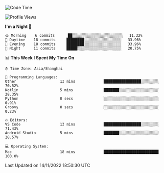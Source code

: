<!--START_SECTION:waka-->
![Code Time](http://img.shields.io/badge/Code%20Time-19%20hrs%2044%20mins-blue)

![Profile Views](http://img.shields.io/badge/Profile%20Views-5-blue)

**I'm a Night 🦉** 

```text
🌞 Morning    6 commits      ██░░░░░░░░░░░░░░░░░░░░░░░   11.32% 
🌆 Daytime    18 commits     ████████░░░░░░░░░░░░░░░░░   33.96% 
🌃 Evening    18 commits     ████████░░░░░░░░░░░░░░░░░   33.96% 
🌙 Night      11 commits     █████░░░░░░░░░░░░░░░░░░░░   20.75%

```


📊 **This Week I Spent My Time On** 

```text
⌚︎ Time Zone: Asia/Shanghai

💬 Programming Languages: 
Other                    13 mins             █████████████████░░░░░░░░   70.52% 
Kotlin                   5 mins              ███████░░░░░░░░░░░░░░░░░░   28.35% 
Python                   0 secs              ░░░░░░░░░░░░░░░░░░░░░░░░░   0.91% 
Groovy                   0 secs              ░░░░░░░░░░░░░░░░░░░░░░░░░   0.23%

🔥 Editors: 
VS Code                  13 mins             █████████████████░░░░░░░░   71.43% 
Android Studio           5 mins              ███████░░░░░░░░░░░░░░░░░░   28.57%

💻 Operating System: 
Mac                      18 mins             █████████████████████████   100.0%

```


 Last Updated on 14/11/2022 18:50:30 UTC
<!--END_SECTION:waka-->